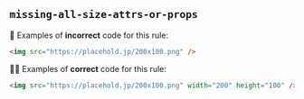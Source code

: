 ## `missing-all-size-attrs-or-props`

:no_good: Examples of **incorrect** code for this rule:

```html
<img src="https://placehold.jp/200x100.png" />
```

:ok_woman: Examples of **correct** code for this rule:

```html
<img src="https://placehold.jp/200x100.png" width="200" height="100" />
```
